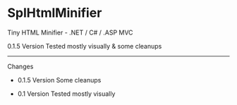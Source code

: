 # SplHtmlMinifier
Tiny HTML Minifier - .NET / C# / .ASP MVC

0.1.5 Version
Tested mostly visually & some cleanups

----------------------------------------
Changes

* 0.1.5 Version
Some cleanups

* 0.1 Version
Tested mostly visually
